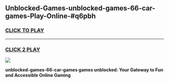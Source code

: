 
## Unblocked-Games-unblocked-games-66-car-games-Play-Online-#q6pbh
<h3>
<a href="https://premium.freeplayer.one?title=unblocked-games-66-car-games&ref=27F">CLICK TO PLAY</a></h3>
<hr>

<h3>
<a href="https://premium.freeplayer.one?title=unblocked-games-66-car-games&ref=27F">CLICK 2 PLAY</a>
  
</h3>

<a href="https://premium.freeplayer.one?title=unblocked-games-66-car-games&ref=27F"><img src="https://clearcache.store/games.png"></a>


**unblocked-games-66-car-games games unblocked: Your Gateway to Fun and Accessible Online Gaming**
